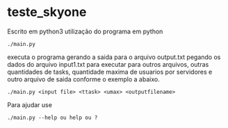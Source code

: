 # teste_skyone
Escrito em python3
utilização do programa em python
```
./main.py
```
executa o programa gerando a saida para o arquivo output.txt pegando os dados do arquivo input1.txt
para executar para outros arquivos, outras quantidades de tasks, quantidade maxima de usuarios por servidores e outro arquivo de saida conforme o exemplo a abaixo.
```
./main.py <input file> <ttask> <umax> <outputfilename>
```
Para ajudar use 
```
./main.py --help ou help ou ?
```
